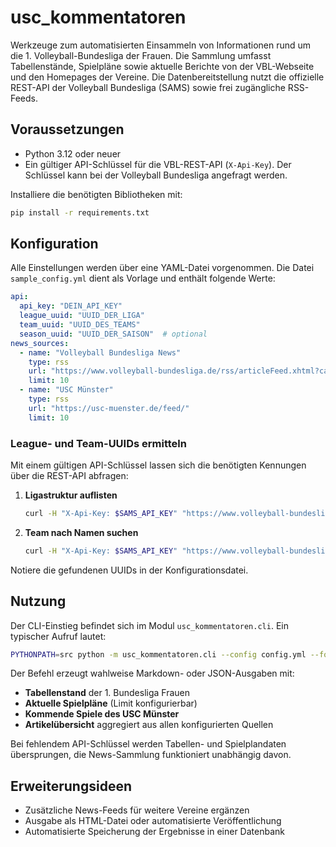 # usc_kommentatoren

Werkzeuge zum automatisierten Einsammeln von Informationen rund um die 1. Volleyball-Bundesliga der Frauen. Die Sammlung umfasst Tabellenstände, Spielpläne sowie aktuelle Berichte von der VBL-Webseite und den Homepages der Vereine. Die Datenbereitstellung nutzt die offizielle REST-API der Volleyball Bundesliga (SAMS) sowie frei zugängliche RSS-Feeds.

## Voraussetzungen

* Python 3.12 oder neuer
* Ein gültiger API-Schlüssel für die VBL-REST-API (`X-Api-Key`). Der Schlüssel kann bei der Volleyball Bundesliga angefragt werden.

Installiere die benötigten Bibliotheken mit:

```bash
pip install -r requirements.txt
```

## Konfiguration

Alle Einstellungen werden über eine YAML-Datei vorgenommen. Die Datei `sample_config.yml` dient als Vorlage und enthält folgende Werte:

```yaml
api:
  api_key: "DEIN_API_KEY"
  league_uuid: "UUID_DER_LIGA"
  team_uuid: "UUID_DES_TEAMS"
  season_uuid: "UUID_DER_SAISON"  # optional
news_sources:
  - name: "Volleyball Bundesliga News"
    type: rss
    url: "https://www.volleyball-bundesliga.de/rss/articleFeed.xhtml?categoryIds=..."
    limit: 10
  - name: "USC Münster"
    type: rss
    url: "https://usc-muenster.de/feed/"
    limit: 10
```

### League- und Team-UUIDs ermitteln

Mit einem gültigen API-Schlüssel lassen sich die benötigten Kennungen über die REST-API abfragen:

1. **Ligastruktur auflisten**
   ```bash
   curl -H "X-Api-Key: $SAMS_API_KEY" "https://www.volleyball-bundesliga.de/api/v2/leagues?page=0&size=100" | jq '.content[] | {name, uuid}'
   ```
2. **Team nach Namen suchen**
   ```bash
   curl -H "X-Api-Key: $SAMS_API_KEY" "https://www.volleyball-bundesliga.de/api/v2/teams?page=0&size=100" | jq '.content[] | select(.name=="USC Münster") | {name, uuid}'
   ```

Notiere die gefundenen UUIDs in der Konfigurationsdatei.

## Nutzung

Der CLI-Einstieg befindet sich im Modul `usc_kommentatoren.cli`. Ein typischer Aufruf lautet:

```bash
PYTHONPATH=src python -m usc_kommentatoren.cli --config config.yml --format markdown --limit 15 --next-games 5
```

Der Befehl erzeugt wahlweise Markdown- oder JSON-Ausgaben mit:

* **Tabellenstand** der 1. Bundesliga Frauen
* **Aktuelle Spielpläne** (Limit konfigurierbar)
* **Kommende Spiele des USC Münster**
* **Artikelübersicht** aggregiert aus allen konfigurierten Quellen

Bei fehlendem API-Schlüssel werden Tabellen- und Spielplandaten übersprungen, die News-Sammlung funktioniert unabhängig davon.

## Erweiterungsideen

* Zusätzliche News-Feeds für weitere Vereine ergänzen
* Ausgabe als HTML-Datei oder automatisierte Veröffentlichung
* Automatisierte Speicherung der Ergebnisse in einer Datenbank
